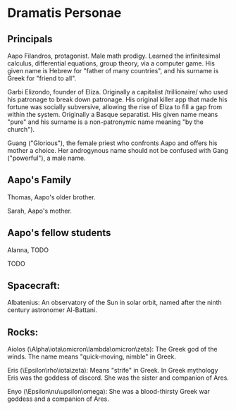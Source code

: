 # Dramatis Personae

## Principals

Aapo Filandros, protagonist. Male math prodigy. Learned the infinitesimal calculus, differential equations, group theory, via a computer game. His given name is Hebrew for "father of many countries", and his surname is Greek for "friend to all".

Garbi Elizondo, founder of Eliza. Originally a capitalist /trillionaire/ who used his patronage to break down patronage. His original killer app that made his fortune was socially subversive, allowing the rise of Eliza to fill a gap from within the system. Originally a Basque separatist. His given name means "pure" and his surname is a non-patronymic name meaning "by the church").

Guang ("Glorious"), the female priest who confronts Aapo and offers his mother a choice. Her androgynous name should not be confused with Gang ("powerful"), a male name.

## Aapo's Family

Thomas, Aapo's older brother.

Sarah, Aapo's mother.

## Aapo's fellow students

Alanna, TODO

TODO

## Spacecraft:

Albatenius: An observatory of the Sun in solar orbit, named after the ninth century astronomer Al-Battani.

## Rocks:

Aiolos (\Alpha\iota\omicron\lambda\omicron\zeta): The Greek god of the winds. The name means "quick-moving, nimble" in Greek. 

Eris (\Epsilon\rho\iota\zeta): Means "strife" in Greek. In Greek mythology Eris was the goddess of discord. She was the sister and companion of Ares.

Enyo (\Epsilon\nu\upsilon\omega): She was a blood-thirsty Greek war goddess and a companion of Ares.

